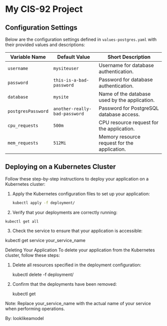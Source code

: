 # My CIS-92 Project 

## Configuration Settings

Below are the configuration settings defined in `values-postgres.yaml` with their provided values and descriptions:

| Variable Name      | Default Value                  | Short Description                            |
|--------------------|--------------------------------|----------------------------------------------|
| `username`         | `mysiteuser`                   | Username for database authentication.        |
| `password`         | `this-is-a-bad-password`       | Password for database authentication.        |
| `database`         | `mysite`                       | Name of the database used by the application.|
| `postgresPassword` | `another-really-bad-password`  | Password for PostgreSQL database access.     |
| `cpu_requests`     | `500m`                         | CPU resource request for the application.    |
| `mem_requests`     | `512Mi`                        | Memory resource request for the application. |

## Deploying on a Kubernetes Cluster

Follow these step-by-step instructions to deploy your application on a Kubernetes cluster:

1. Apply the Kubernetes configuration files to set up your application:
   
   ```bash
   kubectl apply -f deployment/

2.   Verify that your deployments are correctly running:
    
    kubectl get all

3. Check the service to ensure that your application is accessible:

kubectl get service your_service_name   


Deleting Your Application
To delete your application from the Kubernetes cluster, follow these steps:

1. Delete all resources specified in the deployment configuration:

    kubectl delete -f deployment/

2. Confirm that the deployments have been removed:
    
    kubectl get 
    
Note: Replace your_service_name with the actual name of your service when performing operations.

By: looklikeamodel